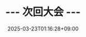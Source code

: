 ---
date: '2025-03-23T01:16:28+09:00'
draft: false
title: '--- 次回大会 ---'
divContent: true
hideMeta: true
---